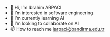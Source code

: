 - 👋 Hi, I’m Ibrahim ARPACI
- 👀 I’m interested in software engineering
- 🌱 I’m currently learning AI
- 💞️ I’m looking to collaborate on AI
- 📫 How to reach me iarpaci@bandirma.edu.tr

<!---
iarpaci/iarpaci is a ✨ special ✨ repository because its `README.md` (this file) appears on your GitHub profile.
You can click the Preview link to take a look at your changes.
--->
